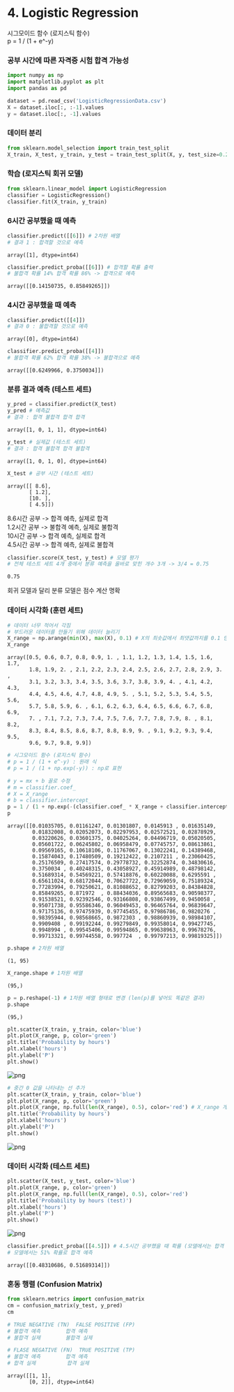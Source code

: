 # 4. Logistic Regression

시그모이드 함수 (로지스틱 함수)\
p = 1 / (1 + e^-y)

### 공부 시간에 따른 자격증 시험 합격 가능성


```python
import numpy as np
import matplotlib.pyplot as plt
import pandas as pd
```


```python
dataset = pd.read_csv('LogisticRegressionData.csv')
X = dataset.iloc[:, :-1].values
y = dataset.iloc[:, -1].values
```

### 데이터 분리


```python
from sklearn.model_selection import train_test_split
X_train, X_test, y_train, y_test = train_test_split(X, y, test_size=0.2, random_state=0)
```

### 학습 (로지스틱 회귀 모델)


```python
from sklearn.linear_model import LogisticRegression
classifier = LogisticRegression()
classifier.fit(X_train, y_train)
```







### 6시간 공부했을 때 예측


```python
classifier.predict([[6]]) # 2차원 배열
# 결과 1 : 합격할 것으로 예측
```




    array([1], dtype=int64)




```python
classifier.predict_proba([[6]]) # 합격할 확률 출력
# 불합격 확률 14% 합격 확률 86% -> 합격으로 예측
```




    array([[0.14150735, 0.85849265]])



### 4시간 공부했을 때 예측


```python
classifier.predict([[4]])
# 결과 0 : 불합격할 것으로 예측
```




    array([0], dtype=int64)




```python
classifier.predict_proba([[4]])
# 불합격 확률 62% 합격 확률 38% -> 불합격으로 예측
```




    array([[0.6249966, 0.3750034]])



### 분류 결과 예측 (테스트 세트)


```python
y_pred = classifier.predict(X_test)
y_pred # 예측값
# 결과 : 합격 불합격 합격 합격
```




    array([1, 0, 1, 1], dtype=int64)




```python
y_test # 실제값 (테스트 세트)
# 결과 : 합격 불합격 합격 불합격
```




    array([1, 0, 1, 0], dtype=int64)




```python
X_test # 공부 시간 (테스트 세트)
```




    array([[ 8.6],
           [ 1.2],
           [10. ],
           [ 4.5]])



8.6시간 공부 -> 합격 예측, 실제로 합격\
1.2시간 공부 -> 불합격 예측, 실제로 불합격\
10시간 공부 -> 합격 예측, 실제로 합격\
4.5시간 공부 -> 합격 예측, 실제로 불합격


```python
classifier.score(X_test, y_test) # 모델 평가
# 전체 테스트 세트 4개 중에서 분류 예측을 올바로 맞힌 개수 3개 -> 3/4 = 0.75
```




    0.75



회귀 모델과 달리 분류 모델은 점수 계산 명확

### 데이터 시각화 (훈련 세트)


```python
# 데이터 너무 적어서 각짐
# 부드러운 데이터를 만들기 위해 데이터 늘리기
X_range = np.arange(min(X), max(X), 0.1) # X의 최솟값에서 최댓값까지를 0.1 단위로 잘라서 데이터 생성
X_range
```




    array([0.5, 0.6, 0.7, 0.8, 0.9, 1. , 1.1, 1.2, 1.3, 1.4, 1.5, 1.6, 1.7,
           1.8, 1.9, 2. , 2.1, 2.2, 2.3, 2.4, 2.5, 2.6, 2.7, 2.8, 2.9, 3. ,
           3.1, 3.2, 3.3, 3.4, 3.5, 3.6, 3.7, 3.8, 3.9, 4. , 4.1, 4.2, 4.3,
           4.4, 4.5, 4.6, 4.7, 4.8, 4.9, 5. , 5.1, 5.2, 5.3, 5.4, 5.5, 5.6,
           5.7, 5.8, 5.9, 6. , 6.1, 6.2, 6.3, 6.4, 6.5, 6.6, 6.7, 6.8, 6.9,
           7. , 7.1, 7.2, 7.3, 7.4, 7.5, 7.6, 7.7, 7.8, 7.9, 8. , 8.1, 8.2,
           8.3, 8.4, 8.5, 8.6, 8.7, 8.8, 8.9, 9. , 9.1, 9.2, 9.3, 9.4, 9.5,
           9.6, 9.7, 9.8, 9.9])




```python
# 시그모이드 함수 (로지스틱 함수)
# p = 1 / (1 + e^-y) : 원래 식
# p = 1 / (1 + np.exp(-y)) : np로 표현

# y = mx + b 꼴로 수정
# m = classifier.coef_
# X = X_range
# b = classifier.intercept_
p = 1 / (1 + np.exp(-(classifier.coef_ * X_range + classifier.intercept_)))
p
```




    array([[0.01035705, 0.01161247, 0.01301807, 0.0145913 , 0.01635149,
            0.01832008, 0.02052073, 0.02297953, 0.02572521, 0.02878929,
            0.03220626, 0.03601375, 0.04025264, 0.04496719, 0.05020505,
            0.05601722, 0.06245802, 0.06958479, 0.07745757, 0.08613861,
            0.09569165, 0.10618106, 0.11767067, 0.13022241, 0.14389468,
            0.15874043, 0.17480509, 0.19212422, 0.2107211 , 0.23060425,
            0.25176509, 0.27417574, 0.29778732, 0.32252874, 0.34830616,
            0.3750034 , 0.40248315, 0.43058927, 0.45914989, 0.48798142,
            0.51689314, 0.54569221, 0.57418876, 0.60220088, 0.6295591 ,
            0.65611024, 0.68172044, 0.70627722, 0.72969059, 0.75189324,
            0.77283994, 0.79250621, 0.81088652, 0.82799203, 0.84384828,
            0.85849265, 0.871972  , 0.88434036, 0.89565683, 0.90598377,
            0.91538521, 0.92392546, 0.93166808, 0.93867499, 0.9450058 ,
            0.95071738, 0.95586346, 0.96049453, 0.96465764, 0.96839647,
            0.97175136, 0.97475939, 0.97745455, 0.97986786, 0.9820276 ,
            0.98395944, 0.98568665, 0.9872303 , 0.98860939, 0.98984107,
            0.9909408 , 0.99192244, 0.99279849, 0.99358014, 0.99427745,
            0.9948994 , 0.99545406, 0.99594865, 0.99638963, 0.99678276,
            0.99713321, 0.99744558, 0.997724  , 0.99797213, 0.99819325]])




```python
p.shape # 2차원 배열
```




    (1, 95)




```python
X_range.shape # 1차원 배열
```




    (95,)




```python
p = p.reshape(-1) # 1차원 배열 형태로 변경 (len(p)를 넣어도 똑같은 결과)
p.shape
```




    (95,)




```python
plt.scatter(X_train, y_train, color='blue')
plt.plot(X_range, p, color='green')
plt.title('Probability by hours')
plt.xlabel('hours')
plt.ylabel('P')
plt.show()
```


    
![png](output_28_0.png)
    



```python
# 중간 0 값을 나타내는 선 추가
plt.scatter(X_train, y_train, color='blue')
plt.plot(X_range, p, color='green')
plt.plot(X_range, np.full(len(X_range), 0.5), color='red') # X_range 개수만큼 0.5로 가득찬 배열 만들기
plt.title('Probability by hours')
plt.xlabel('hours')
plt.ylabel('P')
plt.show()
```


    
![png](output_29_0.png)
    


### 데이터 시각화 (테스트 세트)


```python
plt.scatter(X_test, y_test, color='blue')
plt.plot(X_range, p, color='green')
plt.plot(X_range, np.full(len(X_range), 0.5), color='red')
plt.title('Probability by hours (test)')
plt.xlabel('hours')
plt.ylabel('P')
plt.show()
```


    
![png](output_31_0.png)
    



```python
classifier.predict_proba([[4.5]]) # 4.5시간 공부했을 때 확률 (모델에서는 합격 예측, 실제로는 불합격)
# 모델에서는 51% 확률로 합격 예측
```




    array([[0.48310686, 0.51689314]])



### 혼동 행렬 (Confusion Matrix)


```python
from sklearn.metrics import confusion_matrix
cm = confusion_matrix(y_test, y_pred)
cm

# TRUE NEGATIVE (TN)  FALSE POSITIVE (FP)
# 불합격 예측        합격 예측
# 불합격 실제        불합격 실제

# FLASE NEGATIVE (FN)  TRUE POSITIVE (TP)
# 불합격 예측        합격 예측
# 합격 실제          합격 실제
```




    array([[1, 1],
           [0, 2]], dtype=int64)

